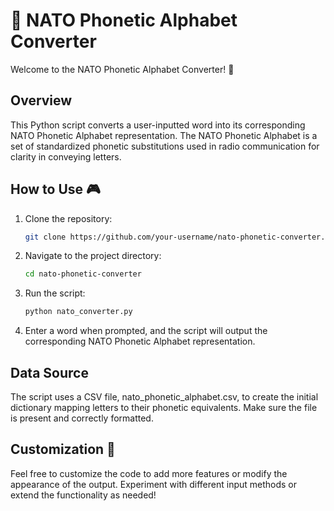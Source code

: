 # 🚁 NATO Phonetic Alphabet Converter

Welcome to the NATO Phonetic Alphabet Converter! 📢

## Overview

This Python script converts a user-inputted word into its corresponding NATO Phonetic Alphabet representation. The NATO Phonetic Alphabet is a set of standardized phonetic substitutions used in radio communication for clarity in conveying letters.

## How to Use 🎮

1. Clone the repository:
    ```bash
    git clone https://github.com/your-username/nato-phonetic-converter.git
    ```

2. Navigate to the project directory:
    ```bash
    cd nato-phonetic-converter
    ```

3. Run the script:
    ```bash
    python nato_converter.py
    ```

4. Enter a word when prompted, and the script will output the corresponding NATO Phonetic Alphabet representation.


## Data Source

The script uses a CSV file, nato_phonetic_alphabet.csv, to create the initial dictionary mapping letters to their phonetic equivalents. Make sure the file is present and correctly formatted.


## Customization 🎨
Feel free to customize the code to add more features or modify the appearance of the output. Experiment with different input methods or extend the functionality as needed!

